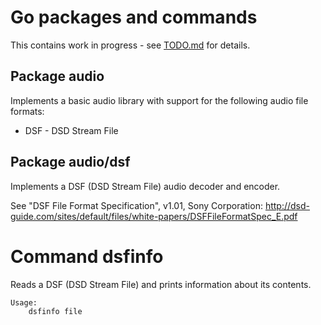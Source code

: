 # Go packages and commands

This contains work in progress - see [TODO.md](/TODO.md) for details.

## Package audio 
Implements a basic audio library with support for the following audio file formats:

* DSF - DSD Stream File
 
## Package audio/dsf
Implements a DSF (DSD Stream File) audio decoder and encoder.

See "DSF File Format Specification", v1.01, Sony Corporation: http://dsd-guide.com/sites/default/files/white-papers/DSFFileFormatSpec_E.pdf

# Command dsfinfo
Reads a DSF (DSD Stream File) and prints information about its contents.
 
    Usage:
        dsfinfo file
